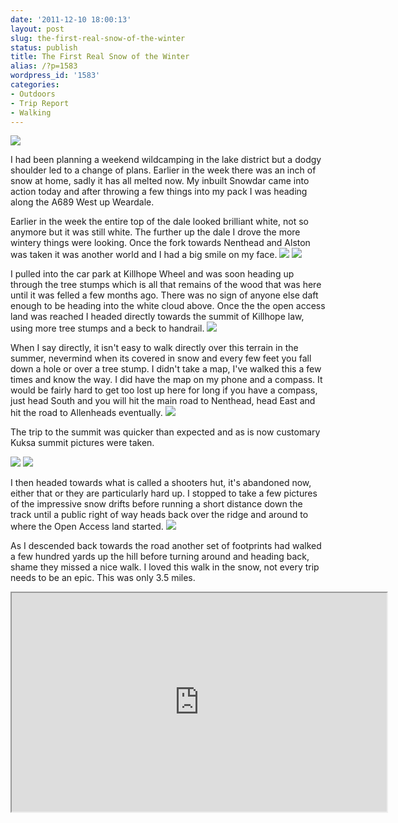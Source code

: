 ```yaml
---
date: '2011-12-10 18:00:13'
layout: post
slug: the-first-real-snow-of-the-winter
status: publish
title: The First Real Snow of the Winter
alias: /?p=1583
wordpress_id: '1583'
categories:
- Outdoors
- Trip Report
- Walking
---
```


![](http://dl.dropbox.com/u/2657852/website/images/Killhope-December-2011-040.jpg) 

I had been planning a weekend wildcamping in the lake district but a dodgy shoulder led to a change of plans. Earlier in the week there was an inch of snow at home, sadly it has all melted now. My inbuilt Snowdar came into action today and after throwing a few things into my pack I was heading along the A689 West up Weardale. 

Earlier in the week the entire top of the dale looked brilliant white, not so anymore but it was still white. The further up the dale I drove the more wintery things were looking. Once the fork towards Nenthead and Alston was taken it was another world and I had a big smile on my face. ![](http://dl.dropbox.com/u/2657852/website/images/Killhope-December-2011-001.jpg) ![](http://dl.dropbox.com/u/2657852/website/images/Killhope-December-2011-003.jpg) 

I pulled into the car park at Killhope Wheel and was soon heading up through the tree stumps which is all that remains of the wood that was here until it was felled a few months ago. There was no sign of anyone else daft enough to be heading into the white cloud above. Once the the open access land was reached I headed directly towards the summit of Killhope law, using more tree stumps and a beck to handrail. ![](http://dl.dropbox.com/u/2657852/website/images/Killhope-December-2011-007.jpg) 

When I say directly, it isn't easy to walk directly over this terrain in the summer, nevermind when its covered in snow and every few feet you fall down a hole or over a tree stump. I didn't take a map, I've walked this a few times and know the way. I did have the map on my phone and a compass. It would be fairly hard to get too lost up here for long if you have a compass, just head South and you will hit the main road to Nenthead, head East and hit the road to Allenheads eventually. ![](http://dl.dropbox.com/u/2657852/website/images/Killhope-December-2011-011.jpg) 

The trip to the summit was quicker than expected and as is now customary Kuksa summit pictures were taken.

 ![](http://dl.dropbox.com/u/2657852/website/images/Killhope-December-2011-021.jpg) ![](http://dl.dropbox.com/u/2657852/website/images/Killhope-December-2011-024.jpg) 

I then headed towards what is called a shooters hut, it's abandoned now, either that or they are particularly hard up. I stopped to take a few pictures of the impressive snow drifts before running a short distance down the track until a public right of way heads back over the ridge and around to where the Open Access land started. ![](http://dl.dropbox.com/u/2657852/website/images/Killhope-December-2011-043.jpg) 

As I descended back towards the road another set of footprints had walked a few hundred yards up the hill before turning around and heading back, shame they missed a nice walk. I loved this walk in the snow, not every trip needs to be an epic. This was only 3.5 miles. 

<iframe src="http://www.shareyouradventure.com/map/perma/3859/iframe" width="600" height="350"></iframe>
